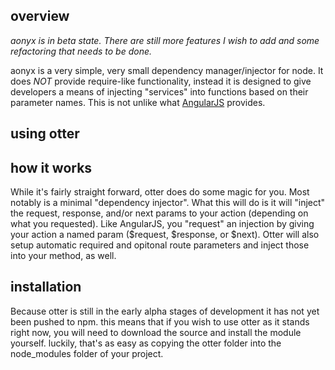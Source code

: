 overview
--------
_aonyx is in beta state. There are still more features I wish to add and some refactoring that needs to be done._

aonyx is a very simple, very small dependency manager/injector for node. It does *NOT* provide require-like functionality, instead it is designed to give developers a means of injecting
"services" into functions based on their parameter names. This is not unlike what [AngularJS](http://angularjs.org) provides.

using otter
-----------


how it works
------------
While it's fairly straight forward, otter does do some magic for you. Most notably is a minimal "dependency injector". What
this will do is it will "inject" the request, response, and/or next params to your action (depending on what you requested).
Like AngularJS, you "request" an injection by giving your action a named param ($request, $response, or $next). Otter will
also setup automatic required and opitonal route parameters and inject those into your method, as well.

installation
------------
Because otter is still in the early alpha stages of development it has not yet been pushed to npm. this means that if you wish to use otter as it stands right now, you will need to download the source and install the module yourself. luckily, that's as easy as copying the otter folder into the node_modules folder of your project.
